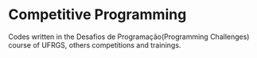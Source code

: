 # Competitive Programming
Codes written in the Desafios de Programação(Programming Challenges) course of UFRGS, others competitions and trainings.

